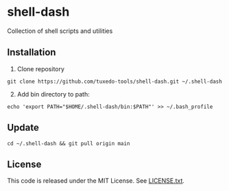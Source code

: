 # shell-dash

Collection of shell scripts and utilities

## Installation

1. Clone repository
```
git clone https://github.com/tuxedo-tools/shell-dash.git ~/.shell-dash
```
2. Add bin directory to path:
```
echo 'export PATH="$HOME/.shell-dash/bin:$PATH"' >> ~/.bash_profile
```

## Update

```
cd ~/.shell-dash && git pull origin main
```

## License

This code is released under the MIT License. See [LICENSE.txt](LICENSE.txt).